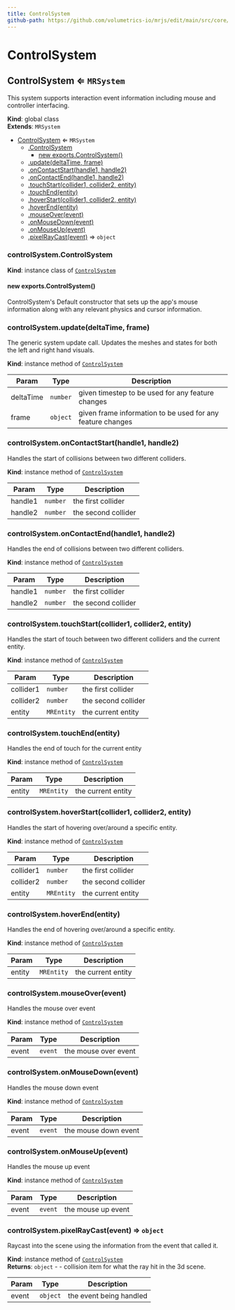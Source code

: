 ```yaml
---
title: ControlSystem
github-path: https://github.com/volumetrics-io/mrjs/edit/main/src/core/componentSystems/ControlSystem.js
---
```

# ControlSystem

<a name="ControlSystem"></a>

## ControlSystem ⇐ <code>MRSystem</code>
This system supports interaction event information including mouse and controller interfacing.

**Kind**: global class  
**Extends**: <code>MRSystem</code>  

* [ControlSystem](#ControlSystem) ⇐ <code>MRSystem</code>
    * [.ControlSystem](#ControlSystem+ControlSystem)
        * [new exports.ControlSystem()](#new_ControlSystem+ControlSystem_new)
    * [.update(deltaTime, frame)](#ControlSystem+update)
    * [.onContactStart(handle1, handle2)](#ControlSystem+onContactStart)
    * [.onContactEnd(handle1, handle2)](#ControlSystem+onContactEnd)
    * [.touchStart(collider1, collider2, entity)](#ControlSystem+touchStart)
    * [.touchEnd(entity)](#ControlSystem+touchEnd)
    * [.hoverStart(collider1, collider2, entity)](#ControlSystem+hoverStart)
    * [.hoverEnd(entity)](#ControlSystem+hoverEnd)
    * [.mouseOver(event)](#ControlSystem+mouseOver)
    * [.onMouseDown(event)](#ControlSystem+onMouseDown)
    * [.onMouseUp(event)](#ControlSystem+onMouseUp)
    * [.pixelRayCast(event)](#ControlSystem+pixelRayCast) ⇒ <code>object</code>

<a name="ControlSystem+ControlSystem"></a>

### controlSystem.ControlSystem
**Kind**: instance class of [<code>ControlSystem</code>](#ControlSystem)  
<a name="new_ControlSystem+ControlSystem_new"></a>

#### new exports.ControlSystem()
ControlSystem's Default constructor that sets up the app's mouse information along with any relevant physics and cursor information.

<a name="ControlSystem+update"></a>

### controlSystem.update(deltaTime, frame)
The generic system update call. Updates the meshes and states for both the left and right hand visuals.

**Kind**: instance method of [<code>ControlSystem</code>](#ControlSystem)  

| Param | Type | Description |
| --- | --- | --- |
| deltaTime | <code>number</code> | given timestep to be used for any feature changes |
| frame | <code>object</code> | given frame information to be used for any feature changes |

<a name="ControlSystem+onContactStart"></a>

### controlSystem.onContactStart(handle1, handle2)
Handles the start of collisions between two different colliders.

**Kind**: instance method of [<code>ControlSystem</code>](#ControlSystem)  

| Param | Type | Description |
| --- | --- | --- |
| handle1 | <code>number</code> | the first collider |
| handle2 | <code>number</code> | the second collider |

<a name="ControlSystem+onContactEnd"></a>

### controlSystem.onContactEnd(handle1, handle2)
Handles the end of collisions between two different colliders.

**Kind**: instance method of [<code>ControlSystem</code>](#ControlSystem)  

| Param | Type | Description |
| --- | --- | --- |
| handle1 | <code>number</code> | the first collider |
| handle2 | <code>number</code> | the second collider |

<a name="ControlSystem+touchStart"></a>

### controlSystem.touchStart(collider1, collider2, entity)
Handles the start of touch between two different colliders and the current entity.

**Kind**: instance method of [<code>ControlSystem</code>](#ControlSystem)  

| Param | Type | Description |
| --- | --- | --- |
| collider1 | <code>number</code> | the first collider |
| collider2 | <code>number</code> | the second collider |
| entity | <code>MREntity</code> | the current entity |

<a name="ControlSystem+touchEnd"></a>

### controlSystem.touchEnd(entity)
Handles the end of touch for the current entity

**Kind**: instance method of [<code>ControlSystem</code>](#ControlSystem)  

| Param | Type | Description |
| --- | --- | --- |
| entity | <code>MREntity</code> | the current entity |

<a name="ControlSystem+hoverStart"></a>

### controlSystem.hoverStart(collider1, collider2, entity)
Handles the start of hovering over/around a specific entity.

**Kind**: instance method of [<code>ControlSystem</code>](#ControlSystem)  

| Param | Type | Description |
| --- | --- | --- |
| collider1 | <code>number</code> | the first collider |
| collider2 | <code>number</code> | the second collider |
| entity | <code>MREntity</code> | the current entity |

<a name="ControlSystem+hoverEnd"></a>

### controlSystem.hoverEnd(entity)
Handles the end of hovering over/around a specific entity.

**Kind**: instance method of [<code>ControlSystem</code>](#ControlSystem)  

| Param | Type | Description |
| --- | --- | --- |
| entity | <code>MREntity</code> | the current entity |

<a name="ControlSystem+mouseOver"></a>

### controlSystem.mouseOver(event)
Handles the mouse over event

**Kind**: instance method of [<code>ControlSystem</code>](#ControlSystem)  

| Param | Type | Description |
| --- | --- | --- |
| event | <code>event</code> | the mouse over event |

<a name="ControlSystem+onMouseDown"></a>

### controlSystem.onMouseDown(event)
Handles the mouse down event

**Kind**: instance method of [<code>ControlSystem</code>](#ControlSystem)  

| Param | Type | Description |
| --- | --- | --- |
| event | <code>event</code> | the mouse down event |

<a name="ControlSystem+onMouseUp"></a>

### controlSystem.onMouseUp(event)
Handles the mouse up event

**Kind**: instance method of [<code>ControlSystem</code>](#ControlSystem)  

| Param | Type | Description |
| --- | --- | --- |
| event | <code>event</code> | the mouse up event |

<a name="ControlSystem+pixelRayCast"></a>

### controlSystem.pixelRayCast(event) ⇒ <code>object</code>
Raycast into the scene using the information from the event that called it.

**Kind**: instance method of [<code>ControlSystem</code>](#ControlSystem)  
**Returns**: <code>object</code> - - collision item for what the ray hit in the 3d scene.  

| Param | Type | Description |
| --- | --- | --- |
| event | <code>object</code> | the event being handled |

